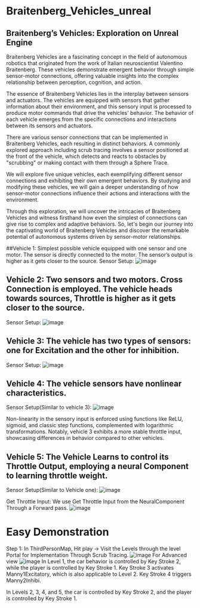 # Braitenberg_Vehicles_unreal
## Braitenberg’s Vehicles: Exploration on Unreal Engine
Braitenberg Vehicles are a fascinating concept in the field of autonomous robotics that originated from the work of Italian neuroscientist Valentino Braitenberg. These vehicles demonstrate emergent behavior through simple sensor-motor connections, offering valuable insights into the complex relationship between perception, cognition, and action.

The essence of Braitenberg Vehicles lies in the interplay between sensors and actuators. The vehicles are equipped with sensors that gather information about their environment, and this sensory input is processed to produce motor commands that drive the vehicles' behavior. The behavior of each vehicle emerges from the specific connections and interactions between its sensors and actuators.

There are various sensor connections that can be implemented in Braitenberg Vehicles, each resulting in distinct behaviors. A commonly explored approach including scrub tracing involves a sensor positioned at the front of the vehicle, which detects and reacts to obstacles by "scrubbing" or making contact with them through a Sphere Trace.

We will explore five unique vehicles, each exemplifying different sensor connections and exhibiting their own emergent behaviors. By studying and modifying these vehicles, we will gain a deeper understanding of how sensor-motor connections influence their actions and interactions with the environment.

Through this exploration, we will uncover the intricacies of Braitenberg Vehicles and witness firsthand how even the simplest of connections can give rise to complex and adaptive behaviors. So, let's begin our journey into the captivating world of Braitenberg Vehicles and discover the remarkable potential of autonomous systems driven by sensor-motor relationships.

##Vehicle 1: Simplest possible vehicle equipped with one sensor and one motor. The sensor is directly connected to the motor. The sensor’s output is higher as it gets closer to the source.
Sensor Setup:
![image](https://github.com/ceciljoseph97/Braitenberg_Vehicles_unreal/assets/29672160/12e92e49-8f2f-42c9-8da9-fbb72f77f2a8)

## Vehicle 2: Two sensors and two motors. Cross Connection is employed. The vehicle heads towards sources, Throttle is higher as it gets closer to the source.
Sensor Setup:
![image](https://github.com/ceciljoseph97/Braitenberg_Vehicles_unreal/assets/29672160/d4bf6f6d-b603-4a79-a5c0-ac302d9a73f1)

## Vehicle 3: The vehicle has two types of sensors: one for Excitation and the other for inhibition.
Sensor Setup:
![image](https://github.com/ceciljoseph97/Braitenberg_Vehicles_unreal/assets/29672160/89de06ca-6bbe-47a5-a30a-fde024bdc5df)

## Vehicle 4: The vehicle sensors have nonlinear characteristics.
Sensor Setup(Similar to vehicle 3):
![image](https://github.com/ceciljoseph97/Braitenberg_Vehicles_unreal/assets/29672160/344aa561-2230-4e38-a882-1040b620f7ef)

Non-linearity in the sensory input is enforced using functions like ReLU, sigmoid, and classic step functions, complemented with logarithmic transformations. Notably, vehicle 3 exhibits a more stable throttle input, showcasing differences in behavior compared to other vehicles.


## Vehicle 5: The Vehicle Learns to control its Throttle Output, employing a neural Component to learning throttle weight.
Sensor Setup(Similar to Vehicle one):
![image](https://github.com/ceciljoseph97/Braitenberg_Vehicles_unreal/assets/29672160/c5cc1db6-404e-4319-b712-e0e08b4c205b)

Get Throttle Input: We use Get Throttle Input from the NeuralComponent Through a Forward pass.
![image](https://github.com/ceciljoseph97/Braitenberg_Vehicles_unreal/assets/29672160/40f46656-ba2c-4553-b7be-76002a7a36b5)

# Easy Demonstration 
Step 1: In ThirdPersonMap, Hit play -> Visit the Levels through the level Portal for Implementation Through Scrub Tracing.
![image](https://github.com/ceciljoseph97/Braitenberg_Vehicles_unreal/assets/29672160/ce4fa8e3-d1bd-4c0c-8ad8-9f356dee4a62)
For Advanced view 
![image](https://github.com/ceciljoseph97/Braitenberg_Vehicles_unreal/assets/29672160/c3f7bb45-e62c-4f89-b231-cdf78217df5c)
In Level 1, the car behavior is controlled by Key Stroke 2, while the player is controlled by Key Stroke 1. Key Stroke 3 activates Manny1Excitatory, which is also applicable to Level 2. Key Stroke 4 triggers Manny2Inhibi.

In Levels 2, 3, 4, and 5, the car is controlled by Key Stroke 2, and the player is controlled by Key Stroke 1.





